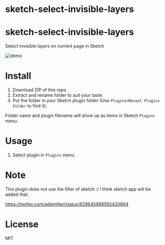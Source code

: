 # sketch-select-invisible-layers


sketch-select-invisible-layers
=================

Select invisible layers on current page in Sketch

![demo][demo-image]

# Install

1. Download ZIP of this repo.
2. Extract and rename folder to suit your taste.
3. Put the folder in your Sketch plugin folder (Use `Plugins>Reveal Plugins Folder` to find it).

Folder name and plugin filename will show up as items in Sketch `Plugins` menu.


# Usage

1. Select plugin in `Plugins` menu.


# Note

This plugin does not use the filter of sketch :/ I think sketch app will be added that.

https://twitter.com/ademilter/status/629645888592420864


# License

MIT

[demo-image]: http://i.imgur.com/c4U3g49.png?1
